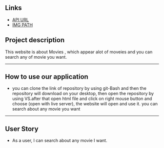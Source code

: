 
## Links
- [API URL](https://api.themoviedb.org/3/discover/movie?sort_by=popularity.desc&api_key=04c35731a5ee918f014970082a0088b1&page=6)
- [IMG PATH](https://image.tmdb.org/t/p/w1280)



## Project description
   This website is about Movies , which appear alot of moveies and you can search any of movie you want.
<hr>

## How to use our application
- you can clone the link of repository by using git-Bash and then the repository will download on your desktop, then open the repository by using VS.after that open html file and click on right mouse button and choose (open with live server), the website will open and use it. you can search about any movie you want
<hr>

## User Story
-  As a user, I can search about any movie I want.


